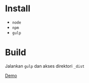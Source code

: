 # Install
- `node`
- `npm`
- `gulp`

# Build
Jalankan `gulp` dan akses direktori `_dist`

[Demo](http://zaf.web.id/wedding)
